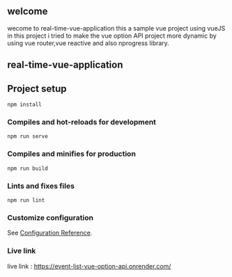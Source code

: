 ## welcome 
wecome to real-time-vue-application
this a sample vue project using vueJS in this project i tried to make the vue option API project more dynamic by using vue router,vue reactive and also nprogress library.
## real-time-vue-application
## Project setup
```
npm install
```

### Compiles and hot-reloads for development
```
npm run serve
```

### Compiles and minifies for production
```
npm run build
```

### Lints and fixes files
```
npm run lint
```

### Customize configuration
See [Configuration Reference](https://cli.vuejs.org/config/).


### Live link
live link : https://event-list-vue-option-api.onrender.com/
